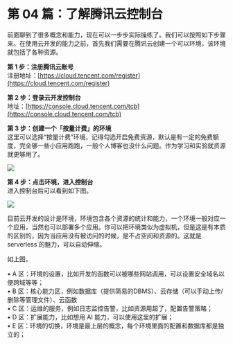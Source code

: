 # 第 04 篇：了解腾讯云控制台

前面聊到了很多概念和能力，现在可以一步步实际操练了。我们可以按照如下步骤来。在使用云开发的能力之前，首先我们需要在腾讯云创建一个可以环境，该环境就包括了各种资源。  

**第 1 步：注册腾讯云账号**        
注册地址：[https://cloud.tencent.com/register](https://cloud.tencent.com/register)     

**第 2 步：登录云开发控制台**        
地址：[https://console.cloud.tencent.com/tcb](https://console.cloud.tencent.com/tcb)    

**第 3 步：创建一个「按量计费」的环境**              
这里可以选择“按量计费”环境，记得勾选开启免费资源，默认是有一定的免费额度，完全够一些小应用跑跑，一般个人博客也没什么问题。作为学习和实验就资源就更够用了。  

![](https://6f70-open-cloud-5d89b0-1300954686.tcb.qcloud.la/serverless-reading/11.png)       

**第 4 步：点击环境，进入控制台**           
进入控制台后可以看到如下图。           

![](https://6f70-open-cloud-5d89b0-1300954686.tcb.qcloud.la/serverless-reading/12.png)       

目前云开发的设计是环境，环境包含各个资源的统计和能力，一个环境一般对应一个应用，当然也可以部署多个应用。你可以把环境类似为虚拟机，但是这是有本质的区别的，因为当应用没有被访问的时候，是不占空间和资源的。这就是 serverless 的魅力，可以自动伸缩。          

如上图，         

• A 区：环境的设置，比如开发的函数可以被哪些网站调用，可以设置安全域名以便跨域等等；      
• B 区：核心能力区，例如数据库（提供简易的DBMS）、云存储（可以手动上传/删除等管理文件）、云函数      
• C 区：运维的服务，例如日志监控告警，比如资源用超了，配置告警策略；    
• D 区：扩展能力，比如想用 AI  能力，可以使用这里的扩展；      
• E 区：环境的切换，环境是最上层的概念，每个环境里面的配置和数据库都是独立的；           




